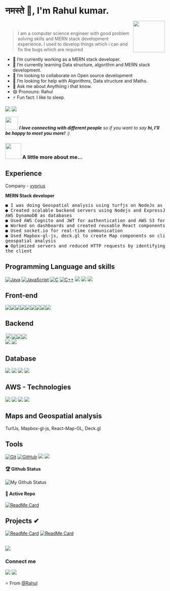   
<h1 style="display: inline;"> नमस्ते 🙏, I'm Rahul kumar.</h1>

<img align='right' src="https://media.giphy.com/media/M9gbBd9nbDrOTu1Mqx/giphy.gif" width="100"> <br>

> I am a computer science engineer with good problem solving skills and MERN stack development experience. 
I used to develop things which i can and fix the bugs which are required


- 🔭 I’m currently working as a MERN stack developer. <br>
- 🌱 I’m currently learning Data structure, algorithm and MERN stack development. 
- 👯 I’m looking to collaborate on Open source development <br>
- 🤔 I’m looking for help with Algorithms, Data structure and Maths. <br>
- 💬 Ask me about Anythiing i that know.<br>
- 😄 Pronouns: Rahul <br>
- ⚡ Fun fact: I like to sleep.<br>



[![](https://img.shields.io/badge/LinkedIn-Rahul-blue)](https://www.linkedin.com/in/rahul-kumar-36b05a189/)
[![](https://img.shields.io/badge/Gmail-dev.rahul.er%40gmail.com-red)](mailto:dev.rahul.er@gmail.com)

<img src="https://media.giphy.com/media/LnQjpWaON8nhr21vNW/giphy.gif" width="40"> <em><b>I love connecting with different people</b> so if you want to say <b>hi, I'll be happy to meet you more!</b> :)</em>
### <img src="https://media.giphy.com/media/VgCDAzcKvsR6OM0uWg/giphy.gif" width="50"> A little more about me...  

## Experience
Company - [vyorius](https://vyorius.com/)

**MERN Stack developer**

<pre>
● I was doing Geospatial analysis using turfjs on NodeJs as well as browser
● Created scalable backend servers using Nodejs and ExpressJs and used MongoDB and
AWS DynamoDB as databases
● Used AWS Cognito and JWT for authentication and AWS S3 for storage
● Worked on dashboards and created reusable React components
● Used socket.io for real-time communication
● Used Mapbox-gl-js, deck.gl to create Map components on client and turf js for real time
geospatial analysis
● Optimized servers and reduced HTTP requests by identifying the data which can be stored on
the client
</pre>


## Programming Language and skills
<!--Programming languages shilds--> 
[![Java](https://img.shields.io/badge/Java-orange?style=flat&logo=java&logoColor=white&link=https://github.com/hritik5102)](https://github.com/ats1999)
[![JavaScript](https://img.shields.io/badge/-JavaScript-black?style=flat&logo=javascript&link=https://github.com/hritik5102)](https://github.com/ats1999) 
[![C](https://img.shields.io/badge/-A8B9CC?style=flat&logo=c&logoColor=white&link=https://github.com/hritik5102)](https://github.com/ats1999)
[![C++](https://img.shields.io/badge/-C++-00599C?style=flat&logo=c++&link=https://github.com/hritik5102)](https://github.com/ats1999)
<img src="https://img.shields.io/badge/-JSP-de6c1e?style=flat" > 
<img src="https://img.shields.io/badge/-Problem%20Solving-ffa804?style=flat"> 
<img src="https://img.shields.io/badge/-Database%20Management-4d008f?style=flat"> 

## Front-end
<img src="https://img.shields.io/badge/javascript%20-%23323330.svg?&style=for-the-badge&logo=javascript&logoColor=%23F7DF1E"/><img src="https://img.shields.io/badge/html5%20-%23E34F26.svg?&style=for-the-badge&logo=html5&logoColor=white"/><img src="https://img.shields.io/badge/css3%20-%231572B6.svg?&style=for-the-badge&logo=css3&logoColor=white"/><img src="https://img.shields.io/badge/react%20-%2320232a.svg?&style=for-the-badge&logo=react&logoColor=%2361DAFB"/><img src="https://img.shields.io/badge/bootstrap%20-%23563D7C.svg?&style=for-the-badge&logo=bootstrap&logoColor=white"/><img src="https://img.shields.io/badge/material%20ui%20-%230081CB.svg?&style=for-the-badge&logo=material-ui&logoColor=white"/><img src="https://img.shields.io/badge/redux%20-%23593d88.svg?&style=for-the-badge&logo=redux&logoColor=white"/><img src="https://img.shields.io/badge/jquery%20-%230769AD.svg?&style=for-the-badge&logo=jquery&logoColor=white"/><img src="https://img.shields.io/badge/NextJs%20-%238969AD.svg?&style=for-the-badge&logo=NextJs&logoColor=white"/>


## Backend
<img style="margin:2px;" src="https://img.shields.io/badge/node.js%20-%2343853D.svg?&style=for-the-badge&logo=node.js&logoColor=white"/><img src="https://img.shields.io/badge/java-%23ED8B00.svg?&style=for-the-badge&logo=java&logoColor=white"/><img src="https://img.shields.io/badge/express.js%20-%23404d59.svg?&style=for-the-badge"/><img src="https://img.shields.io/badge/webpack%20-%238DD6F9.svg?&style=for-the-badge&logo=webpack&logoColor=black"/> <br>
<img src="https://img.shields.io/badge/NextJs%20-%238969AD.svg?&style=for-the-badge&logo=NextJs&logoColor=white"/>
<img src="https://img.shields.io/badge/Socket_IO%20-%238009AD.svg?&style=for-the-badge&logo=NextJs&logoColor=white"/>

## Database
<img src="https://img.shields.io/badge/MySql-%23000000.svg?&style=flat&logo=mysql&logoColor=white"/>&nbsp;<img src="https://img.shields.io/badge/NoSql-%29900000.svg?&style=flat&logo=nosql&logoColor=white"/>&nbsp;<img src="https://img.shields.io/badge/MongoDB-%23009900.svg?&style=flat&logo=mongodb&logoColor=white"/>&nbsp;<img src="https://img.shields.io/badge/AWS_DynamoDB-%23789900.svg?&style=flat&logo=dynamodb&logoColor=white"/>&nbsp;

## AWS - Technologies
<img src="https://img.shields.io/badge/AWS-%23440000.svg?&style=flat&logo=aws&logoColor=white"/>&nbsp;<img src="https://img.shields.io/badge/AWS_S3-%29120000.svg?&style=flat&logo=s3&logoColor=white"/>&nbsp;<img src="https://img.shields.io/badge/AWS_Cognito-%23709900.svg?&style=flat&logo=cognito&logoColor=white"/>&nbsp;<img src="https://img.shields.io/badge/AWS_DynamoDB-%23789900.svg?&style=flat&logo=dynamodb&logoColor=white"/>&nbsp;

## Maps and Geospatial analysis
TurfJs, Mapbox-gl-js, React-Map-GL, Deck.gl
## Tools
[![Git](https://img.shields.io/badge/-Git-black?style=flat&logo=git&link=https://github.com/hritik5102)](https://github.com/ats1999) 
[![GitHub](https://img.shields.io/badge/-GitHub-181717?style=flat&logo=github&link=https://github.com/hritik5102)](https://github.com/ats1999)
<img src="https://img.shields.io/badge/vercel%20-%23000000.svg?&style=flat&logo=vercel&logoColor=white"/>
<img src="https://img.shields.io/badge/markdown-%23000000.svg?&style=flat&logo=markdown&logoColor=white"/>


#### 🏆 Github Status
![My Github Status](https://github-readme-stats.vercel.app/api?username=ats1999&show_icons=true&hide_border=true&count_private=true)

#### 👀 Active Repo
[![ReadMe Card](https://github-readme-stats.vercel.app/api/pin/?username=ats1999&repo=algorithm)](https://github.com/ats1999/algorithm)



## Projects ✔
[![ReadMe Card](https://github-readme-stats.vercel.app/api/pin/?username=ats1999&repo=drone-air-mission-planning)](https://github.com/ats1999/drone-air-mission-planning)
[![ReadMe Card](https://github-readme-stats.vercel.app/api/pin/?username=ats1999&repo=rahul-react-map-gl-cluster)](https://github.com/ats1999/rahul-react-map-gl-cluster)

<!-- top languages card -->
<br>
<a href="https://github.com/ats1999">
  <img align="center" src="https://github-readme-stats.vercel.app/api/top-langs/?username=ats1999" />
</a>
<br>

### Connect me
<div><a href="https://github.com/ats1999"><img src="https://img.shields.io/badge/github%20-%23121011.svg?&style=flat&logo=github&logoColor=white"/></a> <a href="https://www.linkedin.com/in/rahul-kumar-36b05a189/"><img src="https://img.shields.io/badge/linkedin%20-%230077B5.svg?&style=flat&logo=linkedin&logoColor=white"/></a>
</div>

⭐️ From [@Rahul](https://github.com/ats1999)   


